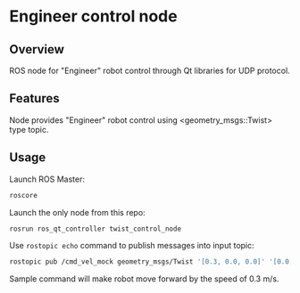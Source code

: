 # Engineer control node

## Overview

ROS node for "Engineer" robot control through Qt libraries for UDP protocol.

## Features

Node provides "Engineer" robot control using <geometry_msgs::Twist> type topic.

## Usage

Launch ROS Master:
```sh
roscore
```

Launch the only node from this repo:
```sh
rosrun ros_qt_controller twist_control_node
```

Use `rostopic echo` command to publish messages into input topic:
```sh
rostopic pub /cmd_vel_mock geometry_msgs/Twist '[0.3, 0.0, 0.0]' '[0.0, 0.0, 0.0]'
```
Sample command will make robot move forward by the speed of 0.3 m/s.